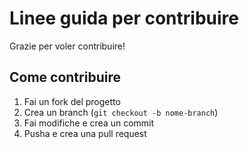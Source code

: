 # Linee guida per contribuire

Grazie per voler contribuire!

## Come contribuire
1. Fai un fork del progetto
2. Crea un branch (`git checkout -b nome-branch`)
3. Fai modifiche e crea un commit
4. Pusha e crea una pull request
